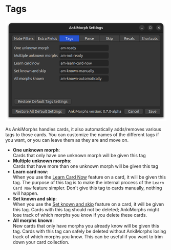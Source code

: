 # Tags

![tags-tab.png](../../../img/tags-tab.png)

As AnkiMorphs handles cards, it also automatically adds/removes various tags to those cards. You can customize the names
of the different tags if you want, or you can leave them as they are and move on.

* **One unknown morph**:  
  Cards that only have one unknown morph will be given this tag
* **Multiple unknown morphs**:  
  Cards that have more than one unknown morph will be given this tag
* **Learn card now**:  
  When you use the [Learn Card Now](../../usage/browser.md) feature on a card, it will be given this tag. The purpose of
  this tag is to make the internal process of the `Learn Card Now` feature simpler. Don't give this tag to cards
  manually, nothing will happen.
* **Set known and skip**:  
  When you use the [Set known and skip](../../usage/reviewing-cards.md#encountering-morphs-you-already-know) feature on
  a card, it will be given this tag. Cards with this tag should not be deleted; AnkiMorphs might lose track of which
  morphs you know if you delete these cards.
* **All morphs known**:  
  New cards that only have morphs you already know will be given this tag. Cards with this tag can safely be deleted
  without AnkiMorphs losing track of which morphs you know. This can be useful if you want to trim down your card
  collection.

